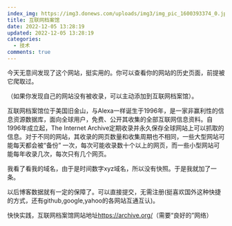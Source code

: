 ```yaml
---
index_img: https://img3.donews.com/uploads/img3/img_pic_1600393374_0.jpg
title: 互联网档案馆
date: 2022-12-05 13:28:19
updated: 2022-12-05 13:28:19
categories:
  - 技术
comments: true
---
```

今天无意间发现了这个网站，挺实用的。你可以查看你的网站的历史页面，前提被它爬取过。

（如果你发现自己的网站没有被收录，可以主动添加到互联网档案馆）。

互联网档案馆位于美国旧金山，与Alexa一样诞生于1996年，是一家非赢利性的信息资源数据库，面向全球用户，免费、公开其收集的全部互联网信息资料。自1996年成立起，The Internet Archive定期收录并永久保存全球网站上可以抓取的信息。对于不同的网站，其收录的网页数量和收集周期也不相同，一些大型网站可能每天都会被“备份” 一次，每次可能收录数十个以上的网页，而一些小型网站可能每年收录几次，每次只有几个网页。

我看了看我的域名，由于是时间数字xyz域名，所以没有快照。于是我就加了一条。

以后博客数据就有一定的保障了。可以直接提交，无需注册(挺喜欢国外这种快捷的方式，还有github,google,yahoo的各网站互通互认)。

快快实践，互联网档案馆网站地址<https://archive.org/>（需要“良好的”网络）